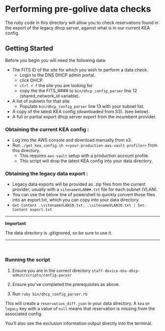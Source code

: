 # Performing pre-golive data checks

The ruby code in this directory will allow you to check reservations found in the export of the legacy dhcp server, against what is in our current KEA config.

## Getting Started

Before you begin you will need the following data:
- The FITS ID of the site  for which you wish to perform a data check.
  - Login to the DNS DHCP admin portal.
  - click DHCP.
  - `ctrl + f` the site you are looking for
  - copy the the FITS_#### to `bin/dhcp_config_parser` line 12 (shared_network_id variable).
- A list of subnets for that site.
  - Populate `bin/dhcp_config_parser` line 13 with your subnet list.
- A copy of the latest KEA config (downloaded from S3). (see below).
- A full or partial export dhcp server export from the incumbent provider.

### Obtaining the current KEA config :

- Log into the AWS console and download manually from s3.
- Run `./get_kea_config.sh <<your-production-aws-vault-profile>>` from this directory.
  - This requires `aws-vault` setup with a production account profile.
  - This script will drop the latest KEA config into your data directory.

### Obtaining the legacy data export :

- Legacy data exports will be provided as .zip files from the current provider, usually with a `sitenameVLAN##.txt` file for each subnet (VLAN).
- You can use the below line of powershell to quickly convert those files into an export.txt, which you can copy into your data directory.
- `Get-Content .\sitenameVLAN10.txt, .\sitenameVLAN20.txt | Set-Content export.txt`

---
**Important**

The data directory is .gitignored, so be sure to use it.

---
<br>

### Running the script

1. Ensure you are in the correct directory `staff-device-dns-dhcp-admin/scripts/config-parser`

1. Ensure you've completed the prerequisites as above.

1. Run `ruby bin/dhcp_config_parser.rb`

This will create a `reservation_diff.json` in your data directory. A `kea` or `legacy` key with a value of `null` means that reservation is missing from the associated config. 

You'll also see the exclusion information output directly into the terminal.

